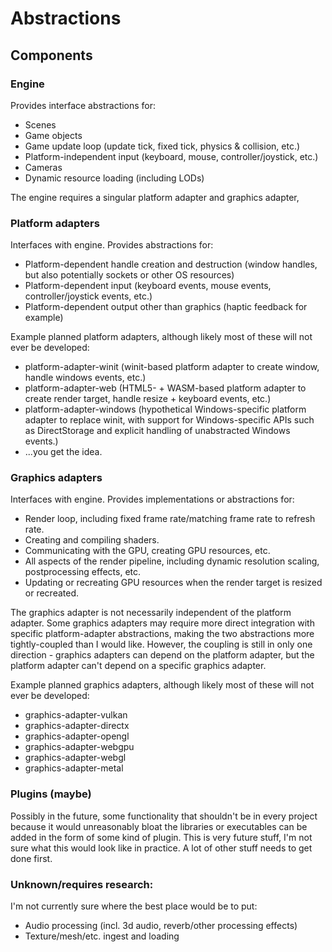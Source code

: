 # Abstractions

## Components

### Engine

Provides interface abstractions for:

  - Scenes
  - Game objects
  - Game update loop (update tick, fixed tick, physics & collision, etc.)
  - Platform-independent input (keyboard, mouse, controller/joystick, etc.)
  - Cameras
  - Dynamic resource loading (including LODs)

The engine requires a singular platform adapter and graphics adapter,

### Platform adapters

Interfaces with engine. Provides abstractions for:

  - Platform-dependent handle creation and destruction (window handles, but also potentially sockets or other OS resources)
  - Platform-dependent input (keyboard events, mouse events, controller/joystick events, etc.)
  - Platform-dependent output other than graphics (haptic feedback for example)

Example planned platform adapters, although likely most of these will not ever be developed:

  - platform-adapter-winit (winit-based platform adapter to create window, handle windows events, etc.)
  - platform-adapter-web (HTML5- + WASM-based platform adapter to create render target, handle resize + keyboard events, etc.)
  - platform-adapter-windows (hypothetical Windows-specific platform adapter to replace winit, with support for
    Windows-specific APIs such as DirectStorage and explicit handling of unabstracted Windows events.)
  - ...you get the idea.

### Graphics adapters

Interfaces with engine. Provides implementations or abstractions for:

  - Render loop, including fixed frame rate/matching frame rate to refresh rate.
  - Creating and compiling shaders.
  - Communicating with the GPU, creating GPU resources, etc.
  - All aspects of the render pipeline, including dynamic resolution scaling, postprocessing effects, etc.
  - Updating or recreating GPU resources when the render target is resized or recreated.

The graphics adapter is not necessarily independent of the platform adapter. Some graphics adapters
may require more direct integration with specific platform-adapter abstractions, making the two abstractions
more tightly-coupled than I would like. However, the coupling is still in only one direction - graphics
adapters can depend on the platform adapter, but the platform adapter can't depend on a specific graphics
adapter.

Example planned graphics adapters, although likely most of these will not ever be developed:

  - graphics-adapter-vulkan
  - graphics-adapter-directx
  - graphics-adapter-opengl
  - graphics-adapter-webgpu
  - graphics-adapter-webgl
  - graphics-adapter-metal

### Plugins (maybe)

Possibly in the future, some functionality that shouldn't be in every project because it would unreasonably bloat
the libraries or executables can be added in the form of some kind of plugin. This is very future stuff, I'm not
sure what this would look like in practice. A lot of other stuff needs to get done first.

### Unknown/requires research:

I'm not currently sure where the best place would be to put:

  - Audio processing (incl. 3d audio, reverb/other processing effects)
  - Texture/mesh/etc. ingest and loading
